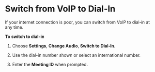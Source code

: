 # Switch from VoIP to Dial\-In<a name="dial-switch"></a>

If your internet connection is poor, you can switch from VoIP to dial\-in at any time\.

**To switch to dial\-in**

1. Choose **Settings**, **Change Audio**, **Switch to Dial\-In**\.

1. Use the dial\-in number shown or select an international number\.

1. Enter the **Meeting ID** when prompted\.